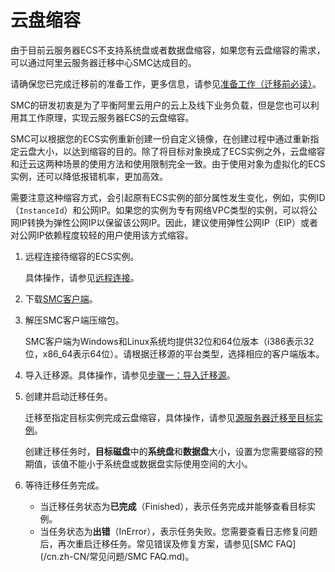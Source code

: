 # 云盘缩容

由于目前云服务器ECS不支持系统盘或者数据盘缩容，如果您有云盘缩容的需求，可以通过阿里云服务器迁移中心SMC达成目的。

请确保您已完成迁移前的准备工作，更多信息，请参见[准备工作（迁移前必读）](/cn.zh-CN/用户指南/准备工作（迁移前必读）.md)。

SMC的研发初衷是为了平衡阿里云用户的云上及线下业务负载，但是您也可以利用其工作原理，实现云服务器ECS的云盘缩容。

SMC可以根据您的ECS实例重新创建一份自定义镜像，在创建过程中通过重新指定云盘大小，以达到缩容的目的。除了将目标对象换成了ECS实例之外，云盘缩容和迁云这两种场景的使用方法和使用限制完全一致。由于使用对象为虚拟化的ECS实例，还可以降低报错机率，更加高效。

需要注意这种缩容方式，会引起原有ECS实例的部分属性发生变化，例如，实例ID（`InstanceId`）和公网IP。如果您的实例为专有网络VPC类型的实例，可以将公网IP转换为弹性公网IP以保留该公网IP。因此，建议使用弹性公网IP（EIP）或者对公网IP依赖程度较轻的用户使用该方式缩容。

1.  远程连接待缩容的ECS实例。

    具体操作，请参见[远程连接](/cn.zh-CN/实例/连接实例/连接Linux实例/使用用户名密码验证连接Linux实例.md)。

2.  下载[SMC客户端](https://p2v-tools.oss-cn-hangzhou.aliyuncs.com/smc/Alibaba_Cloud_Migration_Tool.zip?file=Alibaba_Cloud_Migration_Tool.zip)。

3.  解压SMC客户端压缩包。

    SMC客户端为Windows和Linux系统均提供32位和64位版本（i386表示32位，x86\_64表示64位）。请根据迁移源的平台类型，选择相应的客户端版本。

4.  导入迁移源。具体操作，请参见[步骤一：导入迁移源](/cn.zh-CN/用户指南/步骤一：导入迁移源.md)。

5.  创建并启动迁移任务。

    迁移至指定目标实例完成云盘缩容，具体操作，请参见[源服务器迁移至目标实例](/cn.zh-CN/最佳实践/源服务器迁移至目标实例.md)。

    创建迁移任务时，**目标磁盘**中的**系统盘**和**数据盘**大小，设置为您需要缩容的预期值，该值不能小于系统盘或数据盘实际使用空间的大小。

6.  等待迁移任务完成。

    -   当迁移任务状态为**已完成**（Finished），表示任务完成并能够查看目标实例。
    -   当任务状态为**出错**（InError），表示任务失败。您需要查看日志修复问题后，再次重启迁移任务。常见错误及修复方案，请参见[SMC FAQ](/cn.zh-CN/常见问题/SMC FAQ.md)。


